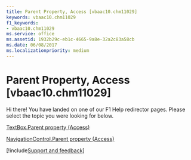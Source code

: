 ```yaml
---
title: Parent Property, Access [vbaac10.chm11029]
keywords: vbaac10.chm11029
f1_keywords:
- vbaac10.chm11029
ms.service: office
ms.assetid: 1932b29c-eb1c-4665-9a8e-32a2c83a58cb
ms.date: 06/08/2017
ms.localizationpriority: medium
---
```



# Parent Property, Access [vbaac10.chm11029]

Hi there! You have landed on one of our F1 Help redirector pages. Please select the topic you were looking for below.

[TextBox.Parent property (Access)](https://msdn.microsoft.com/library/e07da876-e24c-0828-e986-d13a0cb1f78e%28Office.15%29.aspx)

[NavigationControl.Parent property (Access)](https://msdn.microsoft.com/library/e6b36fe8-b4d3-6571-0965-f27ac611fd29%28Office.15%29.aspx)

[!include[Support and feedback](~/includes/feedback-boilerplate.md)]